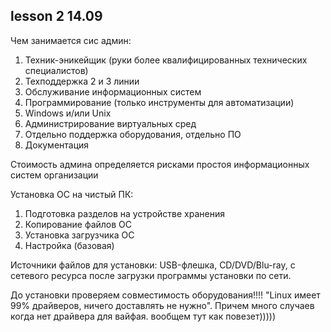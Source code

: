 
## lesson 2 14.09
Чем занимается сис админ:
1. Техник-эникейщик (руки более квалифицированных технических специалистов)
2. Техподдержка 2 и 3 линии 
3. Обслуживание информационных систем
4. Программирование (только инструменты для автоматизации) 
5. Windows и/или Unix
6. Администрирование виртуальных сред
7. Отдельно поддержка оборудования, отдельно ПО
8. Документация 

Стоимость админа определяется рисками простоя информационных систем организации 

Установка ОС на чистый ПК:
1. Подготовка разделов на устройстве хранения
2. Копирование файлов ОС 
3. Установка загрузчика ОС
4. Настройка (базовая) 

Источники файлов для установки: USB-флешка, CD/DVD/Blu-ray, с сетевого ресурса после загрузки программы установки по сети.

До установки проверяем совместимость оборудования!!!!
"Linux имеет 99% драйверов, ничего доставлять не нужно". Причем много случаев когда нет драйвера для вайфая. вообщем тут как повезет)))))